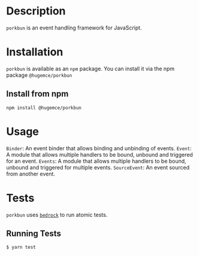 # Description
`porkbun` is an event handling framework for JavaScript.
# Installation
`porkbun` is available as an `npm` package.  You can install it via the npm package `@hugemce/porkbun`
## Install from npm
`npm install @hugemce/porkbun`

# Usage
`Binder`: An event binder that allows binding and unbinding of events.
`Event`: A module that allows multiple handlers to be bound, unbound and triggered for an event.
`Events`: A module that allows multiple handlers to be bound, unbound and triggered for multiple events.
`SourceEvent`: An event sourced from another event.
# Tests
`porkbun` uses [`bedrock`](https://www.npmjs.com/package/@ephox/bedrock) to run atomic tests.
## Running Tests
`$ yarn test`
